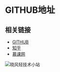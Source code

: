# GITHUB地址

## 相关链接

* [GITHUB](https://github.com/xwjie/PLMCodeTemplate)
* [知乎](https://zhuanlan.zhihu.com/p/28705206)
* [慕课网](https://www.imooc.com/article/27569)


![晓风轻技术小站](http://www.xiaowenjie.cn/statics/gzh.jpg)

